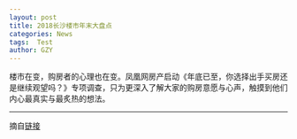 ```yaml
---
layout: post
title: 2018长沙楼市年末大盘点
categories: News
tags:  Test
author: GZY
---
```


楼市在变，购房者的心理也在变。凤凰网房产启动《年底已至，你选择出手买房还是继续观望吗？》专项调查，只为更深入了解大家的购房意愿与心声，触摸到他们内心最真实与最炙热的想法。

*****

摘自[链接](http://changsha.house.ifeng.com/column/news/bps2018)